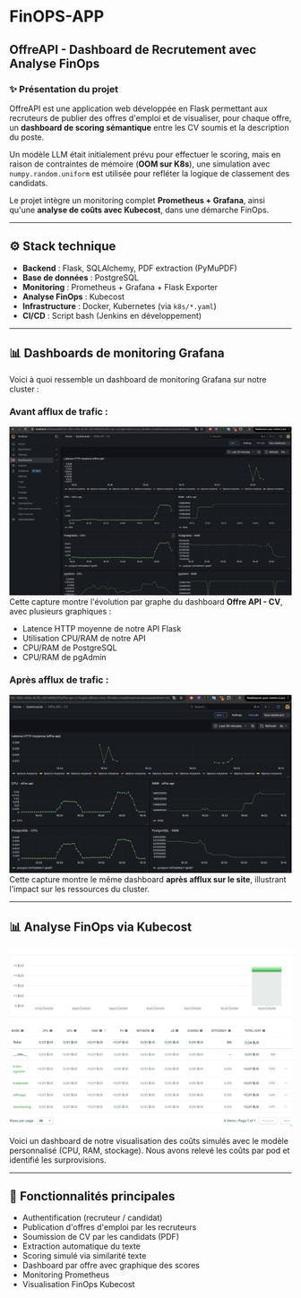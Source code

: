 # FinOPS-APP

## OffreAPI - Dashboard de Recrutement avec Analyse FinOps

### ✨ Présentation du projet

OffreAPI est une application web développée en Flask permettant aux recruteurs de publier des offres d'emploi et de visualiser, pour chaque offre, un **dashboard de scoring sémantique** entre les CV soumis et la description du poste.

Un modèle LLM était initialement prévu pour effectuer le scoring, mais en raison de contraintes de mémoire (**OOM sur K8s**), une simulation avec `numpy.random.uniform` est utilisée pour refléter la logique de classement des candidats.

Le projet intègre un monitoring complet **Prometheus + Grafana**, ainsi qu'une **analyse de coûts avec Kubecost**, dans une démarche FinOps.

---

## ⚙️ Stack technique

* **Backend** : Flask, SQLAlchemy, PDF extraction (PyMuPDF)
* **Base de données** : PostgreSQL
* **Monitoring** : Prometheus + Grafana + Flask Exporter
* **Analyse FinOps** : Kubecost
* **Infrastructure** : Docker, Kubernetes (via `k8s/*.yaml`)
* **CI/CD** : Script bash (Jenkins en développement)

---

## 📊 Dashboards de monitoring Grafana

Voici à quoi ressemble un dashboard de monitoring Grafana sur notre cluster :

### Avant afflux de trafic :

![Dashboard avant afflux](captures/Avant_requests.png)
Cette capture montre l'évolution par graphe du dashboard **Offre API - CV**, avec plusieurs graphiques :

* Latence HTTP moyenne de notre API Flask
* Utilisation CPU/RAM de notre API
* CPU/RAM de PostgreSQL
* CPU/RAM de pgAdmin

### Après afflux de trafic :

![Dashboard après afflux](captures/Apres_requests.png)
Cette capture montre le même dashboard **après afflux sur le site**, illustrant l'impact sur les ressources du cluster.

---

## 📊 Analyse FinOps via Kubecost

![Dashboard Kubecost](captures/kubecost.png)

Voici un dashboard de notre visualisation des coûts simulés avec le modèle personnalisé (CPU, RAM, stockage). Nous avons relevé les coûts par pod et identifié les surprovisions.

---

## 📅 Fonctionnalités principales

* Authentification (recruteur / candidat)
* Publication d'offres d'emploi par les recruteurs
* Soumission de CV par les candidats (PDF)
* Extraction automatique du texte
* Scoring simulé via similarité texte
* Dashboard par offre avec graphique des scores
* Monitoring Prometheus
* Visualisation FinOps Kubecost
